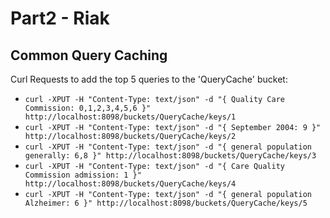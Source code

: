 # Part2 - Riak

## Common Query Caching

Curl Requests to add the top 5 queries to the 'QueryCache' bucket:

* ```curl -XPUT -H "Content-Type: text/json" -d "{ Quality Care Commission: 0,1,2,3,4,5,6 }" http://localhost:8098/buckets/QueryCache/keys/1```
* ```curl -XPUT -H "Content-Type: text/json" -d "{ September 2004: 9 }" http://localhost:8098/buckets/QueryCache/keys/2```
* ```curl -XPUT -H "Content-Type: text/json" -d "{ general population generally: 6,8 }" http://localhost:8098/buckets/QueryCache/keys/3```
* ```curl -XPUT -H "Content-Type: text/json" -d "{ Care Quality Commission admission: 1 }" http://localhost:8098/buckets/QueryCache/keys/4```
* ```curl -XPUT -H "Content-Type: text/json" -d "{ general population Alzheimer: 6 }" http://localhost:8098/buckets/QueryCache/keys/5```